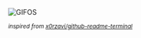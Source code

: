 <div align="justify">
<picture>
    <source media="(prefers-color-scheme: dark)" srcset="https://i.ibb.co/Y7WD2T3J/output-gif.gif">
    <source media="(prefers-color-scheme: light)" srcset="https://i.ibb.co/Y7WD2T3J/output-gif.gif">
    <img alt="GIFOS" src="https://i.ibb.co/Y7WD2T3J/output-gif.gif">
</picture>

<sub><i>inspired from [x0rzavi/github-readme-terminal](https://github.com/x0rzavi/github-readme-terminal)</i></sub>

</div>

<!-- Image deletion URL: https://ibb.co/d0cbBJrX/27bddda83a198565a612c5cc75d05d55 -->